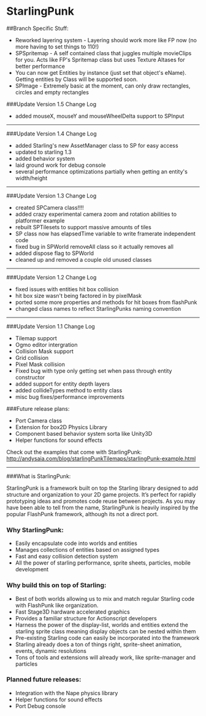 ﻿StarlingPunk
============

##Branch Specific Stuff:
* Reworked layering system - Layering should work more like FP now (no more having to set things to 110!)
* SPSpritemap - A self contained class that juggles multiple movieClips for you. Acts like FP's Spritemap class but uses Texture Altases for better performance
* You can now get Entities by instance (just set that object's eName). Getting entities by Class will be supported soon.
* SPImage - Extremely basic at the moment, can only draw rectangles, circles and empty rectangles

###Update Version 1.5 Change Log
* added mouseX, mouseY and mouseWheelDelta support to SPInput

----------------------------------------------------------------

###Update Version 1.4 Change Log
* added Starling's new AssetManager class to SP for easy access
* updated to starling 1.3
* added behavior system
* laid ground work for debug console
* several performance optimizations partially when getting an entity's width/height

----------------------------------------------------------------

###Update Version 1.3 Change Log
 * created SPCamera class!!!!
 * added crazy experimental camera zoom and rotation abilities to platformer example
 * rebuilt SPTilesets to support massive amounts of tiles
 * SP class now has elapsedTime variable to write framerate independent code
 * fixed bug in SPWorld removeAll class so it actually removes all
 * added dispose flag to SPWorld
 * cleaned up and removed a couple old unused classes

----------------------------------------------------------------

###Update Version 1.2 Change Log
 * fixed issues with entities hit box collision
 * hit box size wasn't being factored in by pixelMask
 * ported some more properties and methods for hit boxes from flashPunk
 * changed class names to reflect StarlingPunks naming convention

----------------------------------------------------------------

###Update Version 1.1 Change Log
 * Tilemap support
 * Ogmo editor intergration
 * Collision Mask support
 * Grid collision
 * Pixel Mask collision
 * Fixed bug with type only getting set when pass through entity constructor
 * added support for entity depth layers
 * added collideTypes method to entity class
 * misc bug fixes/performance improvements

###Future release plans:
 * Port Camera class
 * Extension for box2D Physics Library
 * Component based behavior system sorta like Unity3D
 * Helper functions for sound effects


Check out the examples that come with StarlingPunk:
http://andysaia.com/blog/starlingPunkTilemaps/starlingPunk-example.html

----------------------------------------------------------------

###What is StarlingPunk:

StarlingPunk is a framework built on top the Starling library designed to add structure and organization to your 2D game projects. It’s perfect for rapidly prototyping ideas and promotes code reuse between projects.  As you may have been able to tell from the name, StarlingPunk is heavily inspired by the popular FlashPunk framework, although its not a direct port.


### Why StarlingPunk:
* Easily encapsulate code into worlds and entities
* Manages collections of entities based on assigned types
* Fast and easy collision detection system
* All the power of starling performance, sprite sheets, particles, mobile development

### Why build this on top of Starling:
* Best of both worlds allowing us to mix and match regular Starling code with FlashPunk like organization. 
* Fast Stage3D hardware accelerated graphics
* Provides a familiar structure for Actionscript developers
* Harness the power of the display-list, worlds and entities extend the starling sprite class meaning display objects can be nested within them
* Pre-existing Starling code can easily be incorporated into the framework
* Starling already does a ton of things right, sprite-sheet animation, events, dynamic resolutions
* Tons of tools and extensions will already work, like sprite-manager and particles

### Planned future releases:
* Integration with the Nape physics library
* Helper functions for sound effects
* Port Debug console
